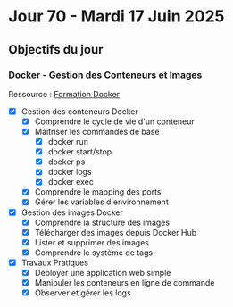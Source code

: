 # Jour 70 - Mardi 17 Juin 2025

## Objectifs du jour

### Docker - Gestion des Conteneurs et Images

Ressource : [Formation Docker](https://github.com/HachemiH/formation-docker)

- [X] Gestion des conteneurs Docker
  - [X] Comprendre le cycle de vie d'un conteneur
  - [X] Maîtriser les commandes de base
    - [X] docker run
    - [X] docker start/stop
    - [X] docker ps
    - [X] docker logs
    - [X] docker exec
  - [X] Comprendre le mapping des ports
  - [X] Gérer les variables d'environnement

- [X] Gestion des images Docker
  - [X] Comprendre la structure des images
  - [X] Télécharger des images depuis Docker Hub
  - [X] Lister et supprimer des images
  - [X] Comprendre le système de tags

- [X] Travaux Pratiques
  - [X] Déployer une application web simple
  - [X] Manipuler les conteneurs en ligne de commande
  - [X] Observer et gérer les logs 
